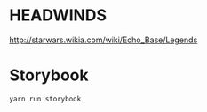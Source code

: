# HEADWINDS

http://starwars.wikia.com/wiki/Echo_Base/Legends

# Storybook

```
yarn run storybook
```
